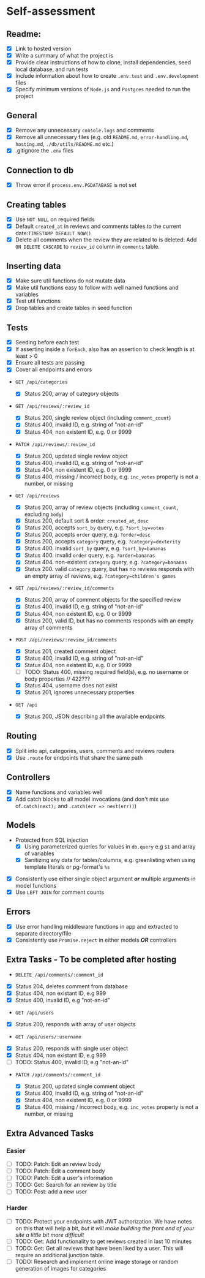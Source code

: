 # Self-assessment

## Readme:

- [x] Link to hosted version
- [x] Write a summary of what the project is
- [x] Provide clear instructions of how to clone, install dependencies, seed local database, and run tests
- [x] Include information about how to create `.env.test` and `.env.development` files
- [x] Specify minimum versions of `Node.js` and `Postgres` needed to run the project

## General

- [x] Remove any unnecessary `console.logs` and comments
- [x] Remove all unnecessary files (e.g. old `README.md`, `error-handling.md`, `hosting.md`, `./db/utils/README.md` etc.)
- [x] .gitignore the `.env` files

## Connection to db

- [x] Throw error if `process.env.PGDATABASE` is not set

## Creating tables

- [x] Use `NOT NULL` on required fields
- [x] Default `created_at` in reviews and comments tables to the current date:`TIMESTAMP DEFAULT NOW()`
- [x] Delete all comments when the review they are related to is deleted: Add `ON DELETE CASCADE` to `review_id` column in `comments` table.

## Inserting data

- [x] Make sure util functions do not mutate data
- [x] Make util functions easy to follow with well named functions and variables
- [x] Test util functions
- [x] Drop tables and create tables in seed function

## Tests

- [x] Seeding before each test
- [x] If asserting inside a `forEach`, also has an assertion to check length is at least > 0
- [x] Ensure all tests are passing
- [x] Cover all endpoints and errors

- `GET /api/categories`

  - [x] Status 200, array of category objects

- `GET /api/reviews/:review_id`

  - [x] Status 200, single review object (including `comment_count`)
  - [x] Status 400, invalid ID, e.g. string of "not-an-id"
  - [x] Status 404, non existent ID, e.g. 0 or 9999

- `PATCH /api/reviews/:review_id`

  - [x] Status 200, updated single review object
  - [x] Status 400, invalid ID, e.g. string of "not-an-id"
  - [x] Status 404, non existent ID, e.g. 0 or 9999
  - [x] Status 400, missing / incorrect body, e.g. `inc_votes` property is not a number, or missing

- `GET /api/reviews`

  - [x] Status 200, array of review objects (including `comment_count`, excluding `body`)
  - [x] Status 200, default sort & order: `created_at`, `desc`
  - [x] Status 200, accepts `sort_by` query, e.g. `?sort_by=votes`
  - [x] Status 200, accepts `order` query, e.g. `?order=desc`
  - [x] Status 200, accepts `category` query, e.g. `?category=dexterity`
  - [x] Status 400. invalid `sort_by` query, e.g. `?sort_by=bananas`
  - [x] Status 400. invalid `order` query, e.g. `?order=bananas`
  - [x] Status 404. non-existent `category` query, e.g. `?category=bananas`
  - [x] Status 200. valid `category` query, but has no reviews responds with an empty array of reviews, e.g. `?category=children's games`

- `GET /api/reviews/:review_id/comments`

  - [x] Status 200, array of comment objects for the specified review
  - [x] Status 400, invalid ID, e.g. string of "not-an-id"
  - [x] Status 404, non existent ID, e.g. 0 or 9999
  - [x] Status 200, valid ID, but has no comments responds with an empty array of comments

- `POST /api/reviews/:review_id/comments`

  - [x] Status 201, created comment object
  - [x] Status 400, invalid ID, e.g. string of "not-an-id"
  - [x] Status 404, non existent ID, e.g. 0 or 9999
  - [ ] TODO: Status 400, missing required field(s), e.g. no username or body properties // 422???
  - [x] Status 404, username does not exist
  - [x] Status 201, ignores unnecessary properties

- `GET /api`

  - [x] Status 200, JSON describing all the available endpoints

## Routing

- [x] Split into api, categories, users, comments and reviews routers
- [x] Use `.route` for endpoints that share the same path

## Controllers

- [x] Name functions and variables well
- [x] Add catch blocks to all model invocations (and don't mix use of`.catch(next);` and `.catch(err => next(err))`)

## Models

- Protected from SQL injection
  - [x] Using parameterized queries for values in `db.query` e.g `$1` and array of variables
  - [x] Sanitizing any data for tables/columns, e.g. greenlisting when using template literals or pg-format's `%s`
- [x] Consistently use either single object argument _**or**_ multiple arguments in model functions
- [x] Use `LEFT JOIN` for comment counts

## Errors

- [x] Use error handling middleware functions in app and extracted to separate directory/file
- [x] Consistently use `Promise.reject` in either models _**OR**_ controllers

## Extra Tasks - To be completed after hosting

- `DELETE /api/comments/:comment_id`

- [x] Status 204, deletes comment from database
- [x] Status 404, non existant ID, e.g 999
- [x] Status 400, invalid ID, e.g "not-an-id"

- `GET /api/users`

- [x] Status 200, responds with array of user objects

- `GET /api/users/:username`

- [x] Status 200, responds with single user object
- [x] Status 404, non existant ID, e.g 999
- [ ] TODO: Status 400, invalid ID, e.g "not-an-id"

- `PATCH /api/comments/:comment_id`

  - [x] Status 200, updated single comment object
  - [x] Status 400, invalid ID, e.g. string of "not-an-id"
  - [x] Status 404, non existent ID, e.g. 0 or 9999
  - [x] Status 400, missing / incorrect body, e.g. `inc_votes` property is not a number, or missing

## Extra Advanced Tasks

### Easier

- [ ] TODO: Patch: Edit an review body
- [ ] TODO: Patch: Edit a comment body
- [ ] TODO: Patch: Edit a user's information
- [ ] TODO: Get: Search for an review by title
- [ ] TODO: Post: add a new user

### Harder

- [ ] TODO: Protect your endpoints with JWT authorization. We have notes on this that will help a bit, _but it will make building the front end of your site a little bit more difficult_
- [ ] TODO: Get: Add functionality to get reviews created in last 10 minutes
- [ ] TODO: Get: Get all reviews that have been liked by a user. This will require an additional junction table.
- [ ] TODO: Research and implement online image storage or random generation of images for categories
